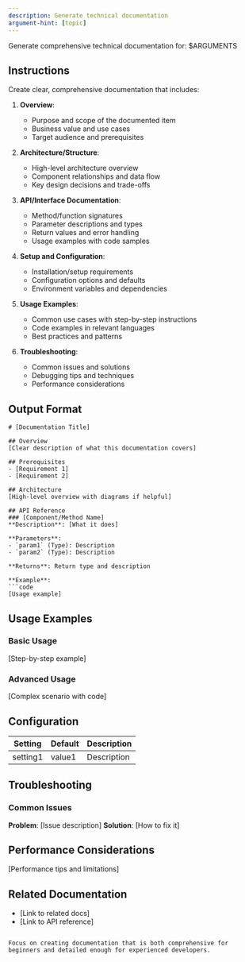 ```yaml
---
description: Generate technical documentation
argument-hint: [topic]
---
```


Generate comprehensive technical documentation for: $ARGUMENTS

## Instructions
Create clear, comprehensive documentation that includes:

1. **Overview**:
   - Purpose and scope of the documented item
   - Business value and use cases
   - Target audience and prerequisites

2. **Architecture/Structure**:
   - High-level architecture overview
   - Component relationships and data flow
   - Key design decisions and trade-offs

3. **API/Interface Documentation**:
   - Method/function signatures
   - Parameter descriptions and types
   - Return values and error handling
   - Usage examples with code samples

4. **Setup and Configuration**:
   - Installation/setup requirements
   - Configuration options and defaults
   - Environment variables and dependencies

5. **Usage Examples**:
   - Common use cases with step-by-step instructions
   - Code examples in relevant languages
   - Best practices and patterns

6. **Troubleshooting**:
   - Common issues and solutions
   - Debugging tips and techniques
   - Performance considerations

## Output Format
```
# [Documentation Title]

## Overview
[Clear description of what this documentation covers]

## Prerequisites
- [Requirement 1]
- [Requirement 2]

## Architecture
[High-level overview with diagrams if helpful]

## API Reference
### [Component/Method Name]
**Description**: [What it does]

**Parameters**:
- `param1` (Type): Description
- `param2` (Type): Description

**Returns**: Return type and description

**Example**:
```code
[Usage example]
```

## Usage Examples
### Basic Usage
[Step-by-step example]

### Advanced Usage
[Complex scenario with code]

## Configuration
| Setting | Default | Description |
|---------|---------|-------------|
| setting1 | value1 | Description |

## Troubleshooting
### Common Issues
**Problem**: [Issue description]
**Solution**: [How to fix it]

## Performance Considerations
[Performance tips and limitations]

## Related Documentation
- [Link to related docs]
- [Link to API reference]
```

Focus on creating documentation that is both comprehensive for beginners and detailed enough for experienced developers.